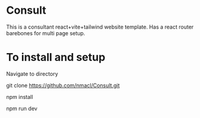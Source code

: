# Consult
This is a consultant react+vite+tailwind website template. Has a react router barebones for multi page setup.

# To install and setup
Navigate to directory

git clone https://github.com/nmacl/Consult.git

npm install

npm run dev

